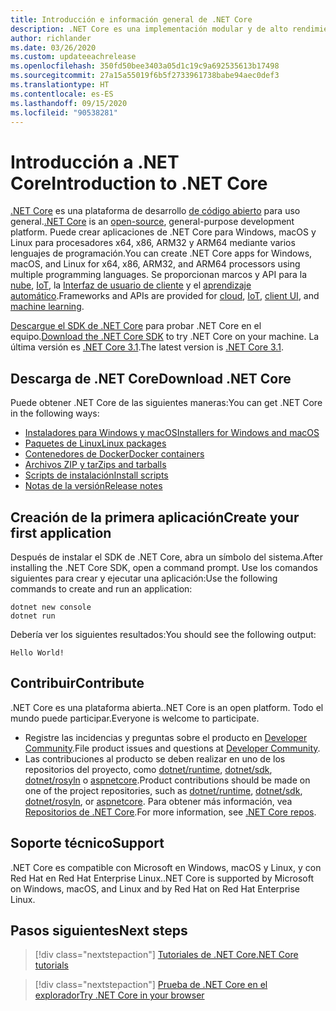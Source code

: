 ```yaml
---
title: Introducción e información general de .NET Core
description: .NET Core es una implementación modular y de alto rendimiento de .NET para crear aplicaciones Windows, Linux y macOS. Obtenga información sobre .NET Core para comenzar.
author: richlander
ms.date: 03/26/2020
ms.custom: updateeachrelease
ms.openlocfilehash: 350fd50bee3403a05d1c19c9a692535613b17498
ms.sourcegitcommit: 27a15a55019f6b5f2733961738babe94aec0def3
ms.translationtype: HT
ms.contentlocale: es-ES
ms.lasthandoff: 09/15/2020
ms.locfileid: "90538281"
---
```

# <a name="introduction-to-net-core"></a><span data-ttu-id="5122a-104">Introducción a .NET Core</span><span class="sxs-lookup"><span data-stu-id="5122a-104">Introduction to .NET Core</span></span>

<span data-ttu-id="5122a-105">[.NET Core](about.md) es una plataforma de desarrollo [de código abierto](https://github.com/dotnet/runtime/blob/master/LICENSE.TXT) para uso general.</span><span class="sxs-lookup"><span data-stu-id="5122a-105">[.NET Core](about.md) is an [open-source](https://github.com/dotnet/runtime/blob/master/LICENSE.TXT), general-purpose development platform.</span></span> <span data-ttu-id="5122a-106">Puede crear aplicaciones de .NET Core para Windows, macOS y Linux para procesadores x64, x86, ARM32 y ARM64 mediante varios lenguajes de programación.</span><span class="sxs-lookup"><span data-stu-id="5122a-106">You can create .NET Core apps for Windows, macOS, and Linux for x64, x86, ARM32, and ARM64 processors using multiple programming languages.</span></span> <span data-ttu-id="5122a-107">Se proporcionan marcos y API para la [nube](/aspnet/core/), [IoT](/archive/msdn-magazine/2019/august/net-core-cross-platform-iot-programming-with-net-core-3-0), la [Interfaz de usuario de cliente](../desktop-wpf/overview/index.md) y el [aprendizaje automático](../machine-learning/index.yml).</span><span class="sxs-lookup"><span data-stu-id="5122a-107">Frameworks and APIs are provided for [cloud](/aspnet/core/), [IoT](/archive/msdn-magazine/2019/august/net-core-cross-platform-iot-programming-with-net-core-3-0), [client UI](../desktop-wpf/overview/index.md), and [machine learning](../machine-learning/index.yml).</span></span>

<span data-ttu-id="5122a-108">[Descargue el SDK de .NET Core](https://dotnet.microsoft.com/download) para probar .NET Core en el equipo.</span><span class="sxs-lookup"><span data-stu-id="5122a-108">[Download the .NET Core SDK](https://dotnet.microsoft.com/download) to try .NET Core on your machine.</span></span> <span data-ttu-id="5122a-109">La última versión es [.NET Core 3.1](https://devblogs.microsoft.com/dotnet/announcing-net-core-3-1/).</span><span class="sxs-lookup"><span data-stu-id="5122a-109">The latest version is [.NET Core 3.1](https://devblogs.microsoft.com/dotnet/announcing-net-core-3-1/).</span></span>

## <a name="download-net-core"></a><span data-ttu-id="5122a-110">Descarga de .NET Core</span><span class="sxs-lookup"><span data-stu-id="5122a-110">Download .NET Core</span></span>

<span data-ttu-id="5122a-111">Puede obtener .NET Core de las siguientes maneras:</span><span class="sxs-lookup"><span data-stu-id="5122a-111">You can get .NET Core in the following ways:</span></span>

* [<span data-ttu-id="5122a-112">Instaladores para Windows y macOS</span><span class="sxs-lookup"><span data-stu-id="5122a-112">Installers for Windows and macOS</span></span>](https://dotnet.microsoft.com/download)
* [<span data-ttu-id="5122a-113">Paquetes de Linux</span><span class="sxs-lookup"><span data-stu-id="5122a-113">Linux packages</span></span>](./install/linux.md)
* [<span data-ttu-id="5122a-114">Contenedores de Docker</span><span class="sxs-lookup"><span data-stu-id="5122a-114">Docker containers</span></span>](https://hub.docker.com/_/microsoft-dotnet-core/)
* [<span data-ttu-id="5122a-115">Archivos ZIP y tar</span><span class="sxs-lookup"><span data-stu-id="5122a-115">Zips and tarballs</span></span>](https://dotnet.microsoft.com/download/dotnet-core/3.1)
* [<span data-ttu-id="5122a-116">Scripts de instalación</span><span class="sxs-lookup"><span data-stu-id="5122a-116">Install scripts</span></span>](https://dotnet.microsoft.com/download/dotnet-core/scripts)
* [<span data-ttu-id="5122a-117">Notas de la versión</span><span class="sxs-lookup"><span data-stu-id="5122a-117">Release notes</span></span>](https://github.com/dotnet/core/tree/master/release-notes)

## <a name="create-your-first-application"></a><span data-ttu-id="5122a-118">Creación de la primera aplicación</span><span class="sxs-lookup"><span data-stu-id="5122a-118">Create your first application</span></span>

<span data-ttu-id="5122a-119">Después de instalar el SDK de .NET Core, abra un símbolo del sistema.</span><span class="sxs-lookup"><span data-stu-id="5122a-119">After installing the .NET Core SDK, open a command prompt.</span></span> <span data-ttu-id="5122a-120">Use los comandos siguientes para crear y ejecutar una aplicación:</span><span class="sxs-lookup"><span data-stu-id="5122a-120">Use the following commands to create and run an application:</span></span>

```dotnetcli
dotnet new console
dotnet run
```

<span data-ttu-id="5122a-121">Debería ver los siguientes resultados:</span><span class="sxs-lookup"><span data-stu-id="5122a-121">You should see the following output:</span></span>

```output
Hello World!
```

## <a name="contribute"></a><span data-ttu-id="5122a-122">Contribuir</span><span class="sxs-lookup"><span data-stu-id="5122a-122">Contribute</span></span>

<span data-ttu-id="5122a-123">.NET Core es una plataforma abierta.</span><span class="sxs-lookup"><span data-stu-id="5122a-123">.NET Core is an open platform.</span></span> <span data-ttu-id="5122a-124">Todo el mundo puede participar.</span><span class="sxs-lookup"><span data-stu-id="5122a-124">Everyone is welcome to participate.</span></span>

* <span data-ttu-id="5122a-125">Registre las incidencias y preguntas sobre el producto en [Developer Community](https://developercommunity.visualstudio.com/spaces/61/index.html).</span><span class="sxs-lookup"><span data-stu-id="5122a-125">File product issues and questions at [Developer Community](https://developercommunity.visualstudio.com/spaces/61/index.html).</span></span>
* <span data-ttu-id="5122a-126">Las contribuciones al producto se deben realizar en uno de los repositorios del proyecto, como [dotnet/runtime](https://github.com/dotnet/runtime), [dotnet/sdk](https://github.com/dotnet/sdk), [dotnet/rosyln](https://github.com/dotnet/roslyn) o [aspnetcore](https://github.com/dotnet/aspnetcore).</span><span class="sxs-lookup"><span data-stu-id="5122a-126">Product contributions should be made on one of the project repositories, such as [dotnet/runtime](https://github.com/dotnet/runtime), [dotnet/sdk](https://github.com/dotnet/sdk), [dotnet/rosyln](https://github.com/dotnet/roslyn), or [aspnetcore](https://github.com/dotnet/aspnetcore).</span></span> <span data-ttu-id="5122a-127">Para obtener más información, vea [Repositorios de .NET Core](https://github.com/dotnet/core/blob/master/Documentation/core-repos.md).</span><span class="sxs-lookup"><span data-stu-id="5122a-127">For more information, see [.NET Core repos](https://github.com/dotnet/core/blob/master/Documentation/core-repos.md).</span></span>

## <a name="support"></a><span data-ttu-id="5122a-128">Soporte técnico</span><span class="sxs-lookup"><span data-stu-id="5122a-128">Support</span></span>

<span data-ttu-id="5122a-129">.NET Core es compatible con Microsoft en Windows, macOS y Linux, y con Red Hat en Red Hat Enterprise Linux.</span><span class="sxs-lookup"><span data-stu-id="5122a-129">.NET Core is supported by Microsoft on Windows, macOS, and Linux and by Red Hat on Red Hat Enterprise Linux.</span></span>

## <a name="next-steps"></a><span data-ttu-id="5122a-130">Pasos siguientes</span><span class="sxs-lookup"><span data-stu-id="5122a-130">Next steps</span></span>

> [!div class="nextstepaction"]
> [<span data-ttu-id="5122a-131">Tutoriales de .NET Core</span><span class="sxs-lookup"><span data-stu-id="5122a-131">.NET Core tutorials</span></span>](tutorials/index.md)

> [!div class="nextstepaction"]
> [<span data-ttu-id="5122a-132">Prueba de .NET Core en el explorador</span><span class="sxs-lookup"><span data-stu-id="5122a-132">Try .NET Core in your browser</span></span>](../csharp/tutorials/intro-to-csharp/numbers-in-csharp.yml)
